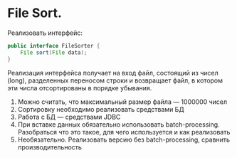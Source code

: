 # File Sort.

Реализовать интерфейс:

```java
public interface FileSorter {
    File sort(File data);
}
```

Реализация интерфейса получает на вход файл, состоящий из чисел (long), разделенных переносом строки и возвращает файл, в котором эти числа отсортированы в порядке убывания.

1. Можно считать, что максимальный размер файла &mdash; 1000000 чисел
2. Сортировку необходимо реализовать средствами БД
3. Работа с БД &mdash; средствами JDBC
4. При вставке данных обязательно использовать batch-processing. Разобраться что это такое, для чего используется и как реализовать
5. Необязательно. Реализовать версию без batch-processing, сравнить производительность
